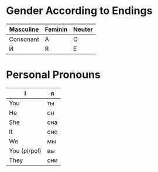 # Gender According to Endings

| Masculine | Feminin | Neuter |
| --------- | ------- | ------ |
| Consonant | А       | О      |
| Й         | Я       | Е      |
# Personal Pronouns

| I            | я   |
| ------------ | --- |
| You          | ты  |
| He           | он  |
| She          | она |
| It           | оно |
| We           | мы  |
| You (pl/pol) | вы  |
| They         | они |

